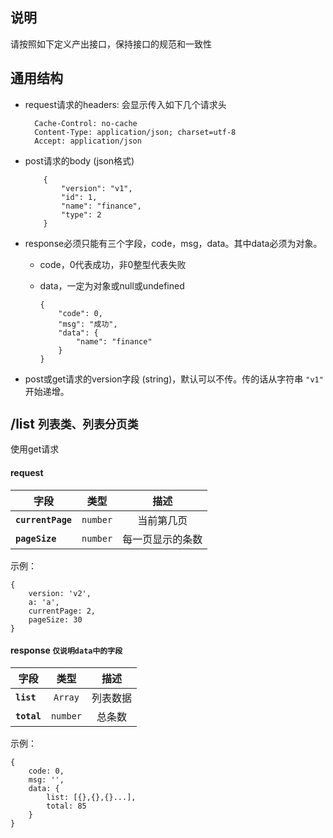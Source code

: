 ## 说明

请按照如下定义产出接口，保持接口的规范和一致性

## 通用结构

* request请求的headers: 会显示传入如下几个请求头
  
    
        Cache-Control: no-cache
        Content-Type: application/json; charset=utf-8
        Accept: application/json
    


* post请求的body (json格式)

          
          {
              "version": "v1",
              "id": 1,
              "name": "finance",
              "type": 2
          }
          

* response必须只能有三个字段，code，msg，data。其中data必须为对象。

    - code，0代表成功，非0整型代表失败
    - data，一定为对象或null或undefined
          
          {
              "code": 0,
              "msg": "成功",
              "data": {
                  "name": "finance"
              }
          }      


* post或get请求的version字段 (string)，默认可以不传。传的话从字符串 `"v1"` 开始递增。 



## /list `列表类、列表分页类`

使用get请求

#### request

| 字段 | 类型 | 描述 |
| ---- |:----:| :----------:|
| **`currentPage`** | `number` |  当前第几页 |
| **`pageSize`** | `number` |  每一页显示的条数 |

示例：

    {
        version: 'v2',
        a: 'a',
        currentPage: 2,
        pageSize: 30
    }

#### response **`仅说明data中的字段`**

| 字段 | 类型 | 描述 |
| ---- |:----:| :----------:|
| **`list`** | `Array` |  列表数据 |
| **`total`** | `number` |  总条数 |

示例：

    {
        code: 0,
        msg: '',
        data: {
            list: [{},{},{}...],
            total: 85
        }
    }


